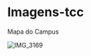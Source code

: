 # Imagens-tcc
Mapa do Campus


![IMG_3169](https://user-images.githubusercontent.com/106028045/193918414-6fd13355-a2d7-49f3-b60f-597064f8ae6e.jpeg)
